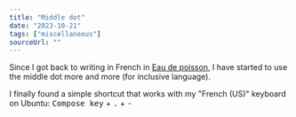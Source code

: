 ```yaml
---
title: "Middle dot"
date: "2023-10-21"
tags: ["miscellaneous"]
sourceUrl: ""
---
```


Since I got back to writing in French in [Eau de poisson](https://eaudepoisson.com), I have started to use the middle dot more and more (for inclusive language).

I finally found a simple shortcut that works with my "French (US)" keyboard on Ubuntu: <kbd>Compose key</kbd> + <kbd>.</kbd> + <kbd>-</kbd>
